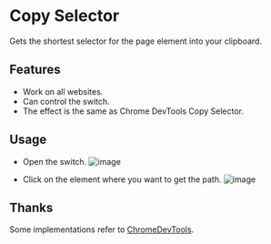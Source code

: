 # Copy Selector

Gets the shortest selector for the page element into your clipboard.

## Features

- Work on all websites.
- Can control the switch.
- The effect is the same as Chrome DevTools Copy Selector.

## Usage

- Open the switch.
![image](https://user-images.githubusercontent.com/73213399/189544648-8782c4c5-6c81-483c-a199-8044a8a1d7a7.png)

- Click on the element where you want to get the path.
![image](https://user-images.githubusercontent.com/73213399/189544666-fb60a95a-6392-4d18-9747-532f6bddd782.png)

## Thanks

Some implementations refer to [ChromeDevTools](https://github.com/ChromeDevTools/devtools-frontend).
